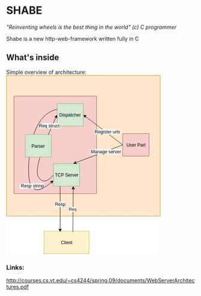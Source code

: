 # SHABE
  
*"Reinventing wheels is the best thing in the world" (c) C programmer*  
  
Shabe is a new http-web-framework written fully in C
  
## What's inside
Simple overview of architecture:    
![Architecture](https://github.com/RedMoon32/Shabe/blob/master/ShabeFramework.jpg)
  
### Links:  
http://courses.cs.vt.edu/~cs4244/spring.09/documents/WebServerArchitectures.pdf  

 
